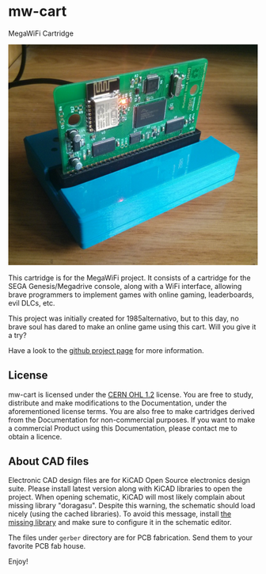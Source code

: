 # mw-cart
MegaWiFi Cartridge

![mw-cart](/mw-cart.jpg)

This cartridge is for the MegaWiFi project. It consists of a cartridge for the SEGA Genesis/Megadrive console, along with a WiFi interface, allowing brave programmers to implement games with online gaming, leaderboards, evil DLCs, etc.

This project was initially created for 1985alternativo, but to this day, no brave soul has dared to make an online game using this cart. Will you give it a try?

Have a look to the [github project page](https://github.com/doragasu/mw) for more information.

## License
mw-cart is licensed under the [CERN OHL 1.2](http://www.ohwr.org/licenses/cern-ohl/v1.2) license. You are free to study, distribute and make modifications to the Documentation, under the aforementioned license terms. You are also free to make cartridges derived from the Documentation for non-commercial purposes. If you want to make a commercial Product using this Documentation, please contact me to obtain a licence.

## About CAD files
Electronic CAD design files are for KiCAD Open Source electronics design suite. Please install latest version along with KiCAD libraries to open the project. When opening schematic, KiCAD will most likely complain about missing library "doragasu". Despite this warning, the schematic should load nicely (using the cached libraries). To avoid this message, install [the missing library](https://github.com/doragasu/doragasu-kicad-lib) and make sure to configure it in the schematic editor.

The files under `gerber` directory are for PCB fabrication. Send them to your favorite PCB fab house.

Enjoy!
